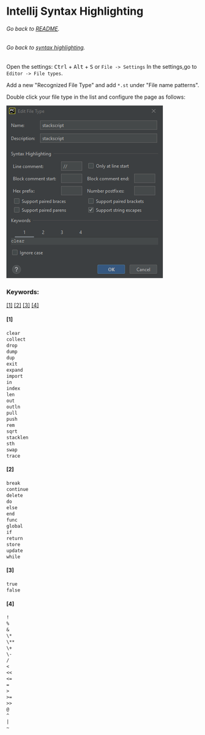 # Intellij Syntax Highlighting
###### Go back to [README](../README.md).
###### Go back to [syntax highlighting](syntaxHighlighting.md).
Open the settings: <kbd>Ctrl</kbd> + <kbd>Alt</kbd> + <kbd>S</kbd> or `File -> Settings`
In the settings,go to `Editor -> File types`.

Add a new "Recognized File Type" and add `*.st` under "File name patterns".

Double click your file type in the list and configure the page as follows:

![](intellij_syntax.png)

### Keywords:
[[1]](#anchor1) [[2]](#anchor2) [[3]](#anchor3) [[4]](#anchor4)
#### <a id="anchor1"/>[1]
    clear
    collect
    drop
    dump
    dup
    exit
    expand
    import
    in
    index
    len
    out
    outln
    pull
    push
    rem
    sqrt
    stacklen
    sth
    swap
    trace
#### <a id="anchor2"/>[2]
    break
    continue
    delete
    do
    else
    end
    func
    global
    if
    return
    store
    update
    while
#### <a id="anchor3"/>[3]
    true
    false
#### <a id="anchor4"/>[4]
    !
    %
    &
    \*
    \**
    \+ 
    \-
    /
    <
    <<
    <=
    =
    >
    >=
    >>
    @
    ^
    |
    ~